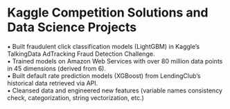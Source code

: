 # Kaggle Competition Solutions and Data Science Projects

▪ Built fraudulent click classification models (LightGBM) in Kaggle’s TalkingData AdTracking Fraud Detection Challenge. <br />
▪ Trained models on Amazon Web Services with over 80 million data points in 45 dimensions (derived from 6). <br />
▪ Built default rate prediction models (XGBoost) from LendingClub’s historical data retrieved via API. <br />
▪ Cleansed data and engineered new features (variable names consistency check, categorization, string vectorization, etc.)

